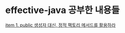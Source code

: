 # effective-java 공부한 내용들
[item 1. public 생성자 대신, 정적 팩토리 메서드를 활용하라](https://github.com/aycish/effective-java-practice/blob/main/example/src/main/java/chapterone/itemone)
